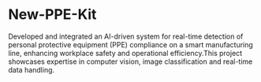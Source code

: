 # New-PPE-Kit
 Developed and integrated an AI-driven system for real-time detection of personal protective equipment (PPE)  compliance on a smart manufacturing line, enhancing workplace safety and operational efficiency.This project  showcases expertise in computer vision, image classification and real-time data handling. 

